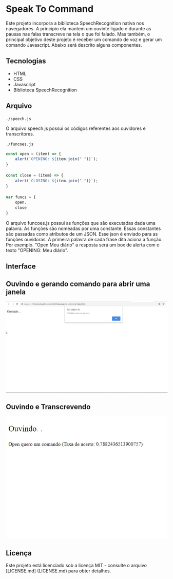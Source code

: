 # Speak To Command

Este projeto incorpora a biblioteca SpeechRecognition nativa nos navegadores. A principio ela mantem um ouvinte ligado e durante as pausas nas falas transcreve na tela o que foi falado.
Mas também, o principal objetivo deste projeto é receber um comando de voz e gerar um comando Javascript. Abaixo será descrito alguns componentes.

## Tecnologias
* HTML
* CSS
* Javascript
* Biblioteca SpeechRecognition

## Arquivo

`./speech.js`

O arquivo speech.js possui os códigos referentes aos ouvidores e transcritores.

`./funcoes.js`
```javascript
const open = (item) => {
    alert(`OPENING: ${item.join(" ")}`);
}

const close = (item) => {
    alert(`CLOSING: ${item.join(" ")}`);
}

var funcs = {
    open,
    close
}
```

O arquivo funcoes.js possui as funções que são executadas dada uma palavra. As funções são nomeadas por uma constante. Essas constantes são passadas como atributos de um JSON. Esse json é enviado para as funções ouvidoras. A primeira palavra de cada frase dita aciona a função. Por exemplo. "Open Meu diário" a resposta será um box de alerta com o texto "OPENING: Meu diário". 


## Interface
## Ouvindo e gerando comando para abrir uma janela
![](https://github.com/jeanoliveira92/speak-to-command/blob/master/screenshot.jpg?raw=true)

## Ouvindo e Transcrevendo
![](https://github.com/jeanoliveira92/speak-to-command/blob/master/screenshot2.jpg?raw=true)


## Licença
Este projeto está licenciado sob a licença MIT - consulte o arquivo [LICENSE.md] (LICENSE.md) para obter detalhes.
